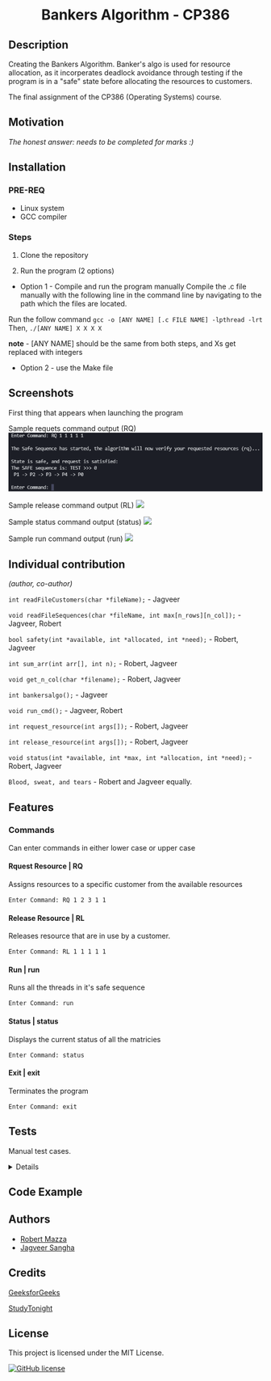 <h1 align="center">Bankers Algorithm - CP386</h1>


## Description
Creating the Bankers Algorithm. Banker's algo is used for resource allocation, as it incorperates deadlock avoidance through testing if the program is in a "safe" state before allocating the resources to customers. 


The final assignment of the CP386 (Operating Systems) course. 

## Motivation
*The honest answer: needs to be completed for marks :)*

## Installation
### PRE-REQ
- Linux system
- GCC compiler

### Steps
1. Clone the repository

2. Run the program (2 options)
- Option 1 - Compile and run the program manually
Compile the .c file manually with the following line in the command line by navigating to the path which the files are located.

Run the follow command 
`gcc -o [ANY NAME] [.c FILE NAME] -lpthread -lrt`
Then, 
`./[ANY NAME] X X X X`

**note** - [ANY NAME] should be the same from both steps, and Xs get replaced with integers

- Option 2 - use the Make file
## Screenshots

First thing that appears when launching the program

Sample requets command output (RQ)
<img src="./rq.png">

Sample release command output (RL)
<img src="https://imgur.com/a/GRzlFI8">

Sample status command output (status)
<img src="https://imgur.com/a/fl1qe8c">

Sample run command output (run)
<img src="https://imgur.com/a/fREgL9x">




## Individual contribution
*(author, co-author)*

`int readFileCustomers(char *fileName);` - Jagveer

`void readFileSequences(char *fileName, int max[n_rows][n_col]);` - Jagveer, Robert

`bool safety(int *available, int *allocated, int *need);` - Robert, Jagveer

`int sum_arr(int arr[], int n);` - Robert, Jagveer

`void get_n_col(char *filename);` - Robert, Jagveer

`int bankersalgo();` - Jagveer

`void run_cmd();` - Jagveer, Robert

`int request_resource(int args[]);` - Robert, Jagveer

`int release_resource(int args[]);` - Robert, Jagveer

`void status(int *available, int *max, int *allocation, int *need);` - Robert, Jagveer

`Blood, sweat, and tears` - Robert and Jagveer equally.


## Features
### Commands

Can enter commands in either lower case or upper case

#### Rquest Resource | RQ

Assigns resources to a specific customer from the available resources

```
Enter Command: RQ 1 2 3 1 1
```

#### Release Resource | RL

Releases resource that are in use by a customer.

```
Enter Command: RL 1 1 1 1 1
```

#### Run | run

Runs all the threads in it's safe sequence

```
Enter Command: run
```

#### Status | status

Displays the current status of all the matricies

```
Enter Command: status
```

#### Exit | exit

Terminates the program

```
Enter Command: exit
```
## Tests
Manual test cases.
<details>
![alt text](https://imgur.com/a/TGujBYH)
</details>

## Code Example
## Authors
- [Robert Mazza](https://github.com/Robert336)
- [Jagveer Sangha](https://github.com/Jagveer-Sangha)
## Credits
[GeeksforGeeks](https://www.geeksforgeeks.org/bankers-algorithm-in-operating-system-2/)

[StudyTonight](https://www.studytonight.com/operating-system/bankers-algorithm)

## License
This project is licensed under the MIT License.

[![GitHub license](https://img.shields.io/github/license/Naereen/StrapDown.js.svg)](https://github.com/Robert336/CP386-Final-Assignment/blob/main/LICENSE)

